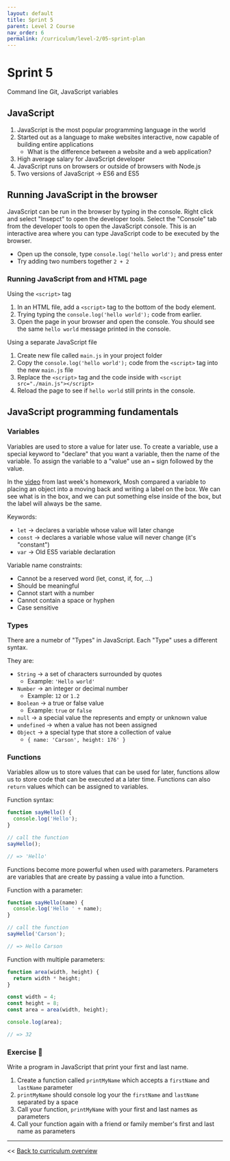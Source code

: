 ```yaml
---
layout: default
title: Sprint 5
parent: Level 2 Course
nav_order: 6
permalink: /curriculum/level-2/05-sprint-plan
---
```


# Sprint 5
Command line Git, JavaScript variables

## JavaScript

1. JavaScript is the most popular programming language in the world
1. Started out as a language to make websites interactive, now capable of building entire applications
   - What is the difference between a website and a web application? 
1. High average salary for JavaScript developer
1. JavaScript runs on browsers or outside of browsers with Node.js
1. Two versions of JavaScript -> ES6 and ES5

## Running JavaScript in the browser

JavaScript can be run in the browser by typing in the console. Right click and select "Insepct" to open the developer tools. Select the "Console" tab from the developer tools to open the JavaScript console. This is an interactive area where you can type JavaScript code to be executed by the browser.

 - Open up the console, type `console.log('hello world');` and press enter
 - Try adding two numbers together `2 + 2`
 
 ### Running JavaScript from and HTML page
 
 Using the `<script>` tag
 
 1. In an HTML file, add a `<script>` tag to the bottom of the body element. 
 1. Trying typing the `console.log('hello world');` code from earlier. 
 1. Open the page in your browser and open the console. You should see the same `hello world` message printed in the console.
 
 Using a separate JavaScript file
 
 1. Create new file called `main.js` in your project folder
 1. Copy the `console.log('hello world');` code from the `<script>` tag into the new `main.js` file
 1. Replace the `<script>` tag and the code inside with `<script src="./main.js"></script>`
 1. Reload the page to see if `hello world` still prints in the console.
 
## JavaScript programming fundamentals

### Variables
 
Variables are used to store a value for later use. To create a variable, use a special keyword to "declare" that you want a variable, then the name of the variable. To assign the variable to a "value" use an `=` sign followed by the value.

In the [video](https://www.youtube.com/watch?v=W6NZfCO5SIk) from last week's homework, Mosh compared a variable to placing an object into a moving back and writing a label on the box. We can see what is in the box, and we can put something else inside of the box, but the label will always be the same.

Keywords:
 - `let` -> declares a variable whose value will later change
 - `const` -> declares a variable whose value will never change (it's "constant")
 - `var` -> Old ES5 variable declaration
 
Variable name constraints:
 - Cannot be a reserved word (let, const, if, for, ...)
 - Should be meaningful
 - Cannot start with a number
 - Cannot contain a space or hyphen
 - Case sensitive
 
### Types

There are a numebr of "Types" in JavaScript. Each "Type" uses a different syntax. 

They are:
 - `String` -> a set of characters surrounded by quotes
   - Example: `'Hello world'`
 - `Number` -> an integer or decimal number
   - Example: `12` or `1.2`
 - `Boolean` -> a true or false value
   - Example: `true` or `false` 
 - `null` -> a special value the represents and empty or unknown value
 - `undefined` -> when a value has not been assigned
 - `Object` -> a special type that store a collection of value
   - `{ name: 'Carson', height: 176' }`
   
### Functions

Variables allow us to store values that can be used for later, functions allow us to store code that can be executed at a later time. Functions can also `return` values which can be assigned to variables. 

Function syntax: 

```js
function sayHello() {
  console.log('Hello');
}

// call the function
sayHello();

// => 'Hello'
```

Functions become more powerful when used with parameters. Parameters are variables that are create by passing a value into a function. 

Function with a parameter: 

```js
function sayHello(name) {
  console.log('Hello ' + name);
}

// call the function
sayHello('Carson');

// => Hello Carson
```

Function with multiple parameters: 

```js
function area(width, height) {
  return width * height;
}

const width = 4;
const height = 8;
const area = area(width, height);

console.log(area);

// => 32
```

### Exercise 📝

Write a program in JavaScript that print your first and last name. 

1. Create a function called `printMyName` which accepts a `firstName` and `lastName` parameter
1. `printMyName` should console log your the `firstName` and `lastName` separated by a space
1. Call your function, `printMyName` with your first and last names as parameters
1. Call your function again with a friend or family member's first and last name as parameters

---
<< [Back to curriculum overview](../level-2)
